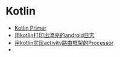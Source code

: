 # Kotlin
* [Kotlin Primer](http://kymjs.com/code/2017/02/03/01/)
* [用kotlin打印出漂亮的android日志](http://www.jianshu.com/p/87da67f09c1c)
* [用kotlin实现activity路由框架的Processor](http://www.jianshu.com/p/e3fd8a381c04)
* 

